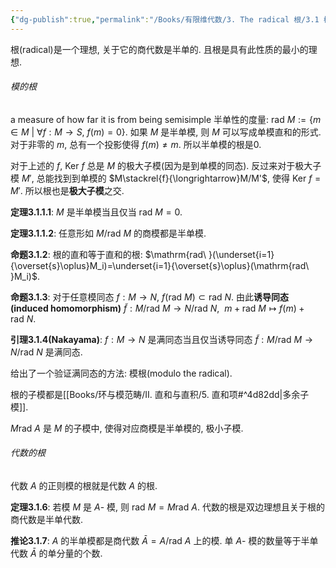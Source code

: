 ```yaml
---
{"dg-publish":true,"permalink":"/Books/有限维代数/3. The radical 根/3.1 模的根和代数的根/","dgPassFrontmatter":true,"created":"2024-08-10T16:11:26.456+08:00","updated":"2024-08-11T14:17:22.098+08:00"}
---
```


根(radical)是一个理想, 关于它的商代数是半单的. 且根是具有此性质的最小的理想. 
###### 模的根

a measure of how far it is from being semisimple 半单性的度量:  $\mathrm{rad\ }M:=\{ m \in M\ |\ \forall f:M\rightarrow S,\ f(m)=0 \}$. 如果 $M$ 是半单模, 则 $M$ 可以写成单模直和的形式. 对于非零的 $m$, 总有一个投影使得 $f(m)\neq m$. 所以半单模的根是0.

对于上述的 $f$,  $\mathrm{Ker\ }f$ 总是 $M$ 的极大子模(因为是到单模的同态). 反过来对于极大子模 $M'$, 总能找到到单模的 $M\stackrel{f}{\longrightarrow}M/M'$, 使得 $\mathrm{Ker\ }f=M'$. 所以根也是**极大子模**之交.

**定理3.1.1.1**: $M$ 是半单模当且仅当 $\mathrm{rad\ }M=0$.

**定理3.1.1.2**: 任意形如 $M/\mathrm{rad\ }M$ 的商模都是半单模.

**命题3.1.2**: 根的直和等于直和的根:  $\mathrm{rad\ }(\underset{i=1}{\overset{s}\oplus}M_i)=\underset{i=1}{\overset{s}\oplus}(\mathrm{rad\ }M_i)$.

**命题3.1.3**: 对于任意模同态 $f:M\rightarrow N$,  $f(\mathrm{rad\ }M)\subset \mathrm{rad\ }N$. 由此**诱导同态(induced homomorphism)** $\widetilde{f}:M/\mathrm{rad\ }M\rightarrow N/\mathrm{rad\ }N,\ \ m+\mathrm{rad\ }M\mapsto f(m)+\mathrm{rad\ }N$.

**引理3.1.4(Nakayama)**:  $f:M\rightarrow N$ 是满同态当且仅当诱导同态 $\widetilde{f}:M/\mathrm{rad\ }M\rightarrow N/\mathrm{rad\ }N$ 是满同态.

给出了一个验证满同态的方法: 模根(modulo the radical).

根的子模都是[[Books/环与模范畴/Ⅱ. 直和与直积/5. 直和项#^4d82dd\|多余子模]].

 $M\mathrm{rad\ }A$ 是 $M$ 的子模中, 使得对应商模是半单模的, 极小子模.

###### 代数的根

代数 $A$ 的正则模的根就是代数 $A$ 的根.

**定理3.1.6**: 若模 $M$ 是 $A$- 模, 则 $\mathrm{rad\ }M=M\mathrm{rad\ }A$. 代数的根是双边理想且关于根的商代数是半单代数.

**推论3.1.7**: $A$ 的半单模都是商代数 $\bar{A}=A/\mathrm{rad\ }A$ 上的模. 单 $A$- 模的数量等于半单代数 $\bar{A}$ 的单分量的个数.